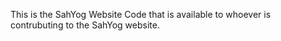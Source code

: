 This is the SahYog Website Code that is available to whoever is contrubuting to the SahYog website.
